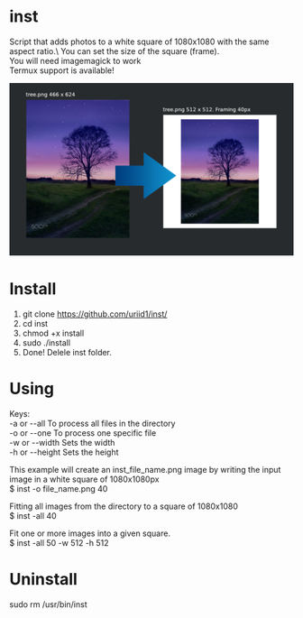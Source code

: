 # inst
Script that adds photos to a white square of 1080x1080 with the same aspect ratio.\ You can set the size of the square (frame).\
You will need imagemagick to work\
Termux support is available!

![Screenshot](https://github.com/uriid1/scrfmp/blob/main/inst/inst.png)

# Install
1) git clone https://github.com/uriid1/inst/<br />
2) cd inst
3) chmod +x install
4) sudo ./install
5) Done! Delele inst folder.

# Using
Keys:\
-a or --all  To process all files in the directory\
-o or --one  To process one specific file\
-w or --width  Sets the width\
-h or --height  Sets the height

This example will create an inst_file_name.png image
by writing the input image in a white square of 1080x1080px\
$ inst -o file_name.png 40

Fitting all images from the directory to a square of 1080x1080\
$ inst -all 40

Fit one or more images into a given square.\
$ inst -all 50 -w 512 -h 512

# Uninstall
sudo rm /usr/bin/inst
